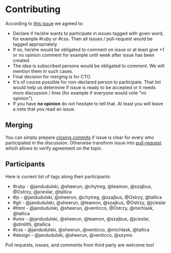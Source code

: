 # Contributing

According to [this issue](https://github.com/monterail/rules/issues/25) we agreed to:

* Declare if he/she wants to participate in issues tagged with given word, for example #ruby or #css. Then all issues / pull-request would be tagged appropriately.
* If so, he/she would be obligated to comment on issue or at least give +1 or no opinion comment for example until week after issue has been created.
* The idea is subscribed persons would be obligated to comment. We will mention them in such cases.
* Final decision for merging is for CTO.
* It's of course possible for non-declared person to participate. That list would help us determine if issue is ready to be accepted or it needs more discussion / time (for example if everyone would vote "no opinion").
* If you have **no opinion** do not hesitate to tell that. At least you will leave a note that you read an issue.

## Merging

You can simply prepare [closing commits](https://help.github.com/articles/closing-issues-via-commit-messages) if issue is clear for every who participated in the discussion. Otherwise transform issue into [pull-request](https://github.com/github/hub#git-pull-request) which allows to verify agreement on the topic.

## Participants

Here is current list of tags along their participants:

* #ruby - @jandudulski, @sheerun, @chytreg, @teamon, @szajbus, @Ostrzy, @jcieslar, @tallica
* #js - @jandudulski, @sheerun, @chytreg, @szajbus, @Ostrzy, @tallica
* #git - @jandudulski, @sheerun, @teamon, @szajbus, @Ostrzy, @jcieslar
* #html - @jandudulski, @sheerun, @venticco, @Ostrzy, @michlask, @tallica
* #unix - @jandudulski, @sheerun, @teamon, @szajbus, @jcieslar, @dmilith, @tallica
* #css - @jandudulski, @sheerun, @venticco, @michlask, @tallica
* #design - @jandudulski, @sheerun, @venticco, @szymo

Pull requests, issues, and comments from third party are welcome too!
